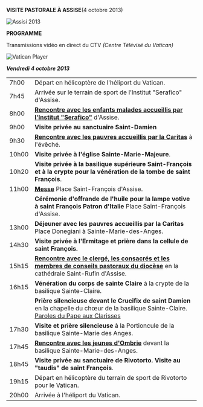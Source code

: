**VISITE PASTORALE À ASSISE**(4 octobre 2013)

![Assisi 2013](/content/dam/francesco/images/travels/2013/img/assisi.jpg)

**PROGRAMME**

Transmissions vidéo en direct du CTV *(Centre Télévisé du Vatican)*

![Vatican Player](/content/dam/francesco/images/img/player.jpg)

***Vendredì 4 octobre 2013***

|     |     |
| --- | --- |
| 7h00 | Départ en hélicoptère de l'héliport du Vatican. |
| 7h45 | Arrivée sur le terrain de sport de l’Institut "Serafico" d'Assise. |
| 8h00 | **[Rencontre avec les enfants malades accueillis par l'Institut "Serafico"](http://w2.vatican.va/content/francesco/fr/speeches/2013/october/documents/papa-francesco_20131004_bambini-assisi.html)** d'Assise. |
| 9h00 | **Visite privée au sanctuaire Saint-Damien** |
| 9h30 | **[Rencontre avec les pauvres accueillis par la Caritas](http://w2.vatican.va/content/francesco/fr/speeches/2013/october/documents/papa-francesco_20131004_poveri-assisi.html)** à l'évêché. |
| 10h00 | **Visite privée à l'église Sainte-Marie-Majeure**. |
| 10h20 | **Visite privée à la basilique supérieure Saint-François et à la crypte pour la vénération de la tombe de saint François**. |
| 11h00 | **[Messe](/content/francesco/fr/homilies/2013/documents/papa-francesco_20131004_omelia-visita-assisi.html)** Place Saint-François d'Assise. |
|  | **Cérémonie d'offrande de l'huile pour la lampe votive à saint François Patron d'Italie** Place Saint-François d'Assise. |
| 13h00 | **Déjeuner avec les pauvres accueillis par la Caritas** Place Donegiani à Sainte-Marie-des-Anges. |
| 14h30 | **Visite privée à l'Ermitage et prière dans la cellule de saint François.** |
| 15h15 | **[Rencontre avec le clergé, les consacrés et les membres de conseils pastoraux du diocèse](http://w2.vatican.va/content/francesco/fr/speeches/2013/october/documents/papa-francesco_20131004_clero-assisi.html)** en la cathédrale Saint-Rufin d'Assise. |
| 16h15 | **Vénération du corps de sainte Claire** à la crypte de la basilique Sainte-Claire. |
|  | **Prière silencieuse devant le Crucifix de saint Damien** en la chapelle du chœur de la basilique Sainte-Claire.<br>[Paroles du Pape aux Clarisses](http://w2.vatican.va/content/francesco/fr/speeches/2013/october/documents/papa-francesco_20131004_monache-assisi.html) |
| 17h30 | **Visite et prière silencieuse** à la Portioncule de la basilique Sainte-Marie des Anges. |
| 17h45 | **[Rencontre avec les jeunes d'Ombrie](http://w2.vatican.va/content/francesco/fr/speeches/2013/october/documents/papa-francesco_20131004_giovani-assisi.html)** devant la basilique Sainte-Marie-des-Anges. |
| 18h45 | **Visite privée au sanctuaire de Rivotorto. Visite au "taudis" de saint François**. |
| 19h15 | Départ en hélicoptère du terrain de sport de Rivotorto pour le Vatican. |
| 20h00 | Arrivée à l'héliport du Vatican. |